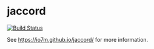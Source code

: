 jaccord
===

[![Build Status](https://travis-ci.org/io7m/jaccord.svg)](https://travis-ci.org/io7m/jaccord)

See https://io7m.github.io/jaccord/ for more information.
